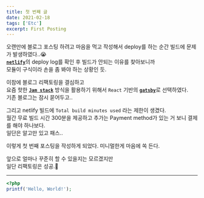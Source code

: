 ```yaml
---
title: 첫 번째 글
date: 2021-02-18
tags: ['Etc']
excerpt: First Posting
---
```


오랜만에 블로그 포스팅 하려고 마음을 먹고 작성해서 deploy를 하는 순간 빌드에 문제가 발생하였다..😭  
[**`netlify`**](https://www.netlify.com/)의 deploy log를 확인 후 빌드가 안되는 이유를 찾아보니까  
모듈이 구식이라 손을 좀 봐야 하는 상황인 듯.

이참에 블로그 리팩토링을 결심하고  
요즘 핫한 [**`Jam stack`**](https://jamstack.org/) 방식을 활용하기 위해서 `React` 기반의 [**`gatsby`**](https://www.gatsbyjs.com/)로 선택하였다.  
기존 블로그는 잠시 묻어두고..

그리고 netlify 빌드에 `Total build minutes used` 라는 제한이 생겼다.  
월간 무료 빌드 시간 300분을 제공하고 추가는 Payment method가 있는 거 보니 결제를 해야 하나보다.  
일단은 알고만 있고 패스..

이렇게 첫 번째 포스팅을 작성하게 되었다. 미니멀한게 마음에 쏙 든다.

앞으로 얼마나 꾸준히 할 수 있을지는 모르겠지만  
일단 리팩토링은 성공.🎉

---

```php
<?php
printf('Hello, World!');
```




